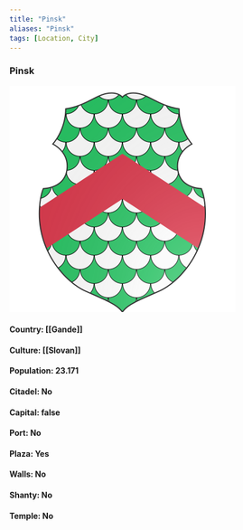 ```yaml
---
title: "Pinsk"
aliases: "Pinsk"
tags: [Location, City]
---
```

### Pinsk
![](attachment/b0d57a24fec8f3b21da7ce7ff1b1f91b.svg)

#### Country: [[Gande]]

#### Culture: [[Slovan]]

#### Population: 23.171

#### Citadel: No

#### Capital: false

#### Port: No

#### Plaza: Yes

#### Walls: No

#### Shanty: No

#### Temple: No

